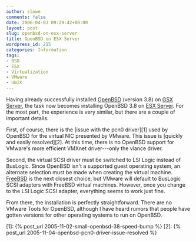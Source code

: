 ```yaml
---
author: slowe
comments: false
date: 2006-04-03 09:29:42+00:00
layout: post
slug: openbsd-on-esx-server
title: OpenBSD on ESX Server
wordpress_id: 215
categories: Information
tags:
- BSD
- ESX
- Virtualization
- VMware
- UNIX
---
```


Having already successfully installed [OpenBSD](http://www.openbsd.org/) (version 3.8) on [GSX Server](http://www.vmware.com/products/gsx/), the task now becomes installing OpenBSD 3.8 on [ESX Server](http://www.vmware.com/products/esx/). For the most part, the experience is very similar, but there are a couple of important details.

First, of course, there is the [issue with the pcn0 driver][1] used by OpenBSD for the virtual NIC presented by VMware. This issue is [quickly and easily resolved][2]. At this time, there is no OpenBSD support for VMware's more efficient VMXnet driver---only the vlance driver.

Second, the virtual SCSI driver must be switched to LSI Logic instead of BusLogic. Since OpenBSD isn't a supported guest operating system, an alternate selection must be made when creating the virtual machine. [FreeBSD](http://www.freebsd.org/) is the next closest choice, but VMware will default to BusLogic SCSI adapters with FreeBSD virtual machines. However, once you change to the LSI Logic SCSI adapter, everything seems to work just fine.

From there, the installation is perfectly straightforward. There are no VMware Tools for OpenBSD, although I have heard rumors that people have gotten versions for other operating systems to run on OpenBSD.

[1]: {% post_url 2005-11-02-small-openbsd-38-speed-bump %}
[2]: {% post_url 2005-11-04-openbsd-pcn0-driver-issue-resolved %}
